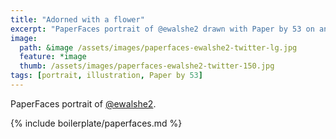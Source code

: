 ```yaml
---
title: "Adorned with a flower"
excerpt: "PaperFaces portrait of @ewalshe2 drawn with Paper by 53 on an iPad."
image: 
  path: &image /assets/images/paperfaces-ewalshe2-twitter-lg.jpg 
  feature: *image
  thumb: /assets/images/paperfaces-ewalshe2-twitter-150.jpg
tags: [portrait, illustration, Paper by 53]
---
```


PaperFaces portrait of [@ewalshe2](http://twitter.com/ewalshe2).

{% include boilerplate/paperfaces.md %}